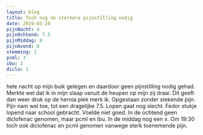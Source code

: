```yaml
---
layout: blog
title: Toch nog de sterkere pijnstilling nodig
date: 2019-05-20
pijnNacht: 4
pijnOchtend: 7.5
pijnMiddag: 8
pijnAvond: 8
stemming: 2
pcml: 3
ibu: 2
diclo: 1
---
```


hele nacht op mijn buik gelegen en daardoor geen pijnstilling nodig gehad. Merkte wel dat ik in mijn slaap vanuit de heupen op mijn zij draai. Dit geeft dan weer druk op de hernia plek merk ik. Opgestaan zonder stekende pijn. Pijn nam wel toe, tot een dragelijke 7.5. Lopen gaat nog slecht. Fedor stukje lopend naar school gebracht. Voelde niet goed. In de ochtend geen diclofenac genomen, maar pcml en ibu. In de middag nog een x. Om 19:30 toch ook diclofenac en pcml genomen vanwege sterk toenemende pijn. 

